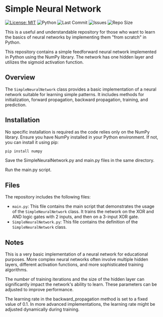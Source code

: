# Simple Neural Network

[![License: MIT](https://img.shields.io/badge/License-MIT-yellow.svg)](https://opensource.org/licenses/MIT)
![Python](https://img.shields.io/badge/python-3.8%2B-blue)
![Last Commit](https://img.shields.io/github/last-commit/hrosicka/SimpleNeuralNetwork)
![Issues](https://img.shields.io/github/issues/hrosicka/SimpleNeuralNetwork)
![Repo Size](https://img.shields.io/github/repo-size/hrosicka/SimpleNeuralNetwork)

This is a useful and understandable repository for those who want to learn the basics of neural networks by implementing them "from scratch" in Python.

This repository contains a simple feedforward neural network implemented in Python using the NumPy library. The network has one hidden layer and utilizes the sigmoid activation function.

## Overview

The `SimpleNeuralNetwork` class provides a basic implementation of a neural network suitable for learning simple patterns. It includes methods for initialization, forward propagation, backward propagation, training, and prediction.

## Installation

No specific installation is required as the code relies only on the NumPy library. Ensure you have NumPy installed in your Python environment. If not, you can install it using pip:

```bash
pip install numpy
```
Save the SimpleNeuralNetwork.py and main.py files in the same directory.

Run the main.py script.

## Files

The repository includes the following files:

-   `main.py`: This file contains the main script that demonstrates the usage of the `SimpleNeuralNetwork` class. It trains the network on the XOR and AND logic gates with 2 inputs, and then on a 3-input XOR gate.
-   `SimpleNeuralNetwork.py`: This file contains the definition of the `SimpleNeuralNetwork` class.

## Notes
This is a very basic implementation of a neural network for educational purposes. More complex neural networks often involve multiple hidden layers, different activation functions, and more sophisticated training algorithms.

The number of training iterations and the size of the hidden layer can significantly impact the network's ability to learn. These parameters can be adjusted to improve performance.

The learning rate in the backward_propagation method is set to a fixed value of 0.1. In more advanced implementations, the learning rate might be adjusted dynamically during training.
